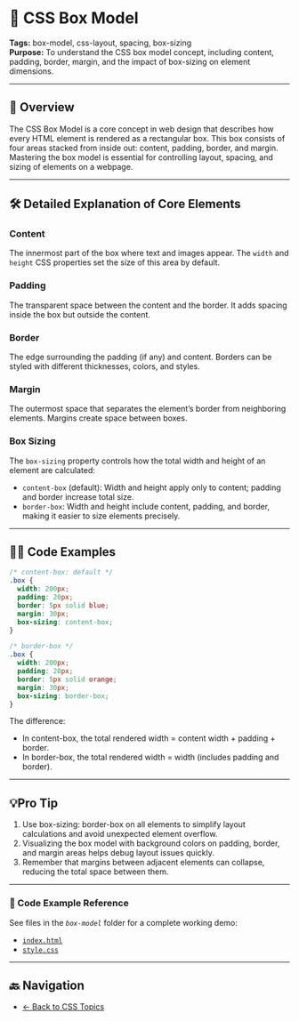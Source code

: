 # 🎨 CSS Box Model

**Tags:** box-model, css-layout, spacing, box-sizing  
**Purpose:** To understand the CSS box model concept, including content, padding, border, margin, and the impact of box-sizing on element dimensions.

---

## 📖 Overview

The CSS Box Model is a core concept in web design that describes how every HTML element is rendered as a rectangular box. This box consists of four areas stacked from inside out: content, padding, border, and margin. Mastering the box model is essential for controlling layout, spacing, and sizing of elements on a webpage.

---

## 🛠️ Detailed Explanation of Core Elements

### Content

The innermost part of the box where text and images appear. The `width` and `height` CSS properties set the size of this area by default.

### Padding

The transparent space between the content and the border. It adds spacing inside the box but outside the content.

### Border

The edge surrounding the padding (if any) and content. Borders can be styled with different thicknesses, colors, and styles.

### Margin

The outermost space that separates the element’s border from neighboring elements. Margins create space between boxes.

### Box Sizing

The `box-sizing` property controls how the total width and height of an element are calculated:

- `content-box` (default): Width and height apply only to content; padding and border increase total size.
- `border-box`: Width and height include content, padding, and border, making it easier to size elements precisely.

---

## 🧑‍💻 Code Examples

```css
/* content-box: default */
.box {
  width: 200px;
  padding: 20px;
  border: 5px solid blue;
  margin: 30px;
  box-sizing: content-box;
}

/* border-box */
.box {
  width: 200px;
  padding: 20px;
  border: 5px solid orange;
  margin: 30px;
  box-sizing: border-box;
}
```

The difference:

- In content-box, the total rendered width = content width + padding + border.
- In border-box, the total rendered width = width (includes padding and border).

---

## 💡Pro Tip

1. Use box-sizing: border-box on all elements to simplify layout calculations and avoid unexpected element overflow.
2. Visualizing the box model with background colors on padding, border, and margin areas helps debug layout issues quickly.
3. Remember that margins between adjacent elements can collapse, reducing the total space between them.

---

### 🧪 Code Example Reference

See files in the _`box-model`_ folder for a complete working demo:

- [`index.html`](index.html)  
- [`style.css`](style.css)

---

## 🔙 Navigation

- [← Back to CSS Topics](../README.md)
